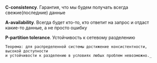 **C-consistency**. Гарантия, что мы будем получать всегда свежие(последние) данные

**A-availability**. Всегда будет кто-то, кто ответит на запрос и отдаст
какие-то данные, а не просто ошибку

**P-partition tolerance**. Устойчивость к сетевому разделению

    Теорема: для распределенной системы достижение консистентности, высокой доступности 
    и устойчивости к разделению в условиях любых проблем невозможно._





